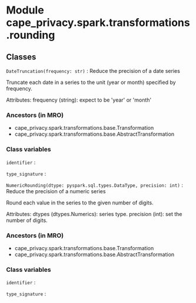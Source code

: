 Module cape_privacy.spark.transformations.rounding
==================================================

Classes
-------

`DateTruncation(frequency: str)`
:   Reduce the precision of a date series

Truncate each date in a series to the unit (year or month)
specified by frequency.

Attributes:
frequency (string): expect to be 'year' or 'month'

### Ancestors (in MRO)

* cape_privacy.spark.transformations.base.Transformation
* cape_privacy.spark.transformations.base.AbstractTransformation

### Class variables

`identifier`
:

`type_signature`
:

`NumericRounding(dtype: pyspark.sql.types.DataType, precision: int)`
:   Reduce the precision of a numeric series

Round each value in the series to the given number
of digits.

Attributes:
dtypes (dtypes.Numerics): series type.
precision (int): set the number of digits.

### Ancestors (in MRO)

* cape_privacy.spark.transformations.base.Transformation
* cape_privacy.spark.transformations.base.AbstractTransformation

### Class variables

`identifier`
:

`type_signature`
: